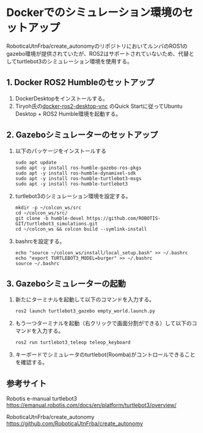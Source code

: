 # Dockerでのシミュレーション環境のセットアップ

RoboticaUtnFrba/create_autonomyのリポジトリにおいてルンバのROS1のgazebo環境が提供されていたが、ROS2はサポートされていないため、代替としてturtlebot3のシミュレーション環境を使用する。

## 1. Docker ROS2 Humbleのセットアップ

1. DockerDesktopをインストールする。
2. Tiryoh氏の[docker-ros2-desktop-vnc](https://github.com/Tiryoh/docker-ros2-desktop-vnc) のQuick Startに従ってUbuntu Desktop + ROS2 Humble環境を起動する。

## 2. Gazeboシミュレーターのセットアップ

1. 以下のパッケージをインストールする
    ```
    sudo apt update
    sudo apt -y install ros-humble-gazebo-ros-pkgs
    sudo apt -y install ros-humble-dynamixel-sdk
    sudo apt -y install ros-humble-turtlebot3-msgs
    sudo apt -y install ros-humble-turtlebot3
    ```
1. turtlebot3のシミュレーション環境を設定する。
    ```
    mkdir -p ~/colcon_ws/src
    cd ~/colcon_ws/src/
    git clone -b humble-devel https://github.com/ROBOTIS-GIT/turtlebot3_simulations.git
    cd ~/colcon_ws && colcon build --symlink-install
    ```
1. bashrcを設定する。
    ```
    echo "source ~/colcon_ws/install/local_setup.bash" >> ~/.bashrc
    echo "export TURTLEBOT3_MODEL=burger" >> ~/.bashrc
    source ~/.bashrc
    ```

## 3. Gazeboシミュレーターの起動

1. 新たにターミナルを起動して以下のコマンドを入力する。
    ```
    ros2 launch turtlebot3_gazebo empty_world.launch.py
    ```
1. もう一つターミナルを起動（右クリックで画面分割ができる）して以下のコマンドを入力する。
    ```
    ros2 run turtlebot3_teleop teleop_keyboard
    ```
1. キーボードでシミュレータのturtlebot(Roomba)がコントロールできることを確認する。

## 参考サイト
Robotis e-manual turtlebot3  
https://emanual.robotis.com/docs/en/platform/turtlebot3/overview/

RoboticaUtnFrba/create_autonomy  
https://github.com/RoboticaUtnFrba/create_autonomy